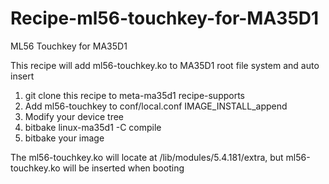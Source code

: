 # Recipe-ml56-touchkey-for-MA35D1
ML56 Touchkey for MA35D1

This recipe will add ml56-touchkey.ko to MA35D1 root file system and auto insert

1. git clone this recipe to meta-ma35d1 recipe-supports
2. Add ml56-touchkey to conf/local.conf IMAGE_INSTALL_append
3. Modify your device tree
4. bitbake linux-ma35d1 -C compile
5. bitbake your image

The ml56-touchkey.ko will locate at /lib/modules/5.4.181/extra, but ml56-touchkey.ko will be inserted when booting
